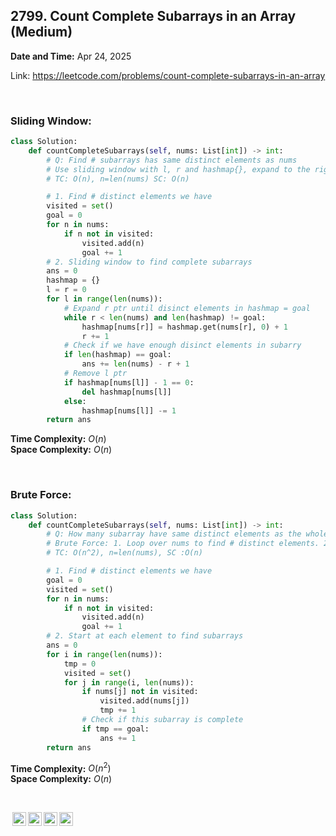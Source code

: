 ## 2799. Count Complete Subarrays in an Array (Medium)
**Date and Time:** Apr 24, 2025

Link: https://leetcode.com/problems/count-complete-subarrays-in-an-array

<br>

### Sliding Window:
```python
class Solution:
    def countCompleteSubarrays(self, nums: List[int]) -> int:
        # Q: Find # subarrays has same distinct elements as nums
        # Use sliding window with l, r and hashmap{}, expand to the right until we have same distinct elements. Add distance from r ptr to the end of nums to ans. Shrink the l ptr by 1
        # TC: O(n), n=len(nums) SC: O(n)

        # 1. Find # distinct elements we have
        visited = set()
        goal = 0
        for n in nums:
            if n not in visited:
                visited.add(n)
                goal += 1
        # 2. Sliding window to find complete subarrays
        ans = 0
        hashmap = {}
        l = r = 0
        for l in range(len(nums)):
            # Expand r ptr until disinct elements in hashmap = goal
            while r < len(nums) and len(hashmap) != goal:
                hashmap[nums[r]] = hashmap.get(nums[r], 0) + 1
                r += 1
            # Check if we have enough disinct elements in subarry
            if len(hashmap) == goal:
                ans += len(nums) - r + 1
            # Remove l ptr
            if hashmap[nums[l]] - 1 == 0:
                del hashmap[nums[l]]
            else:
                hashmap[nums[l]] -= 1
        return ans
```
**Time Complexity:** $O(n)$ <br>
**Space Complexity:** $O(n)$

<br>

### Brute Force:
```python
class Solution:
    def countCompleteSubarrays(self, nums: List[int]) -> int:
        # Q: How many subarray have same distinct elements as the whole array
        # Brute Force: 1. Loop over nums to find # distinct elements. 2. Start at each element in nums, expand to the right, increment ans when this subarray has same distinct elements. Use hashmap to keep track of # distinct elements we have
        # TC: O(n^2), n=len(nums), SC :O(n)

        # 1. Find # distinct elements we have
        goal = 0
        visited = set()
        for n in nums:
            if n not in visited:
                visited.add(n)
                goal += 1
        # 2. Start at each element to find subarrays
        ans = 0
        for i in range(len(nums)):
            tmp = 0
            visited = set()
            for j in range(i, len(nums)):
                if nums[j] not in visited:
                    visited.add(nums[j])
                    tmp += 1
                # Check if this subarray is complete
                if tmp == goal:
                    ans += 1
        return ans
```
**Time Complexity:** $O(n^2)$ <br>
**Space Complexity:** $O(n)$

<br>

<img style="height:22px!important;margin-left:3px;vertical-align:text-bottom;" src="https://mirrors.creativecommons.org/presskit/icons/cc.svg?ref=chooser-v1" alt="CC BY-NC-SA" title="CC BY-NC-SA"><img style="height:22px!important;margin-left:3px;vertical-align:text-bottom;" src="https://mirrors.creativecommons.org/presskit/icons/by.svg?ref=chooser-v1" alt="BY: credit must be given to the creator" title="BY: credit must be given to the creator"><img style="height:22px!important;margin-left:3px;vertical-align:text-bottom;" src="https://mirrors.creativecommons.org/presskit/icons/nc.svg?ref=chooser-v1" alt="NC: Only noncommercial uses of the work are permitted" title="NC: Only noncommercial uses of the work are permitted"><img style="height:22px!important;margin-left:3px;vertical-align:text-bottom;" src="https://mirrors.creativecommons.org/presskit/icons/sa.svg?ref=chooser-v1" alt="SA: Adaptations must be shared under the same terms" title="SA: Adaptations must be shared under the same terms">